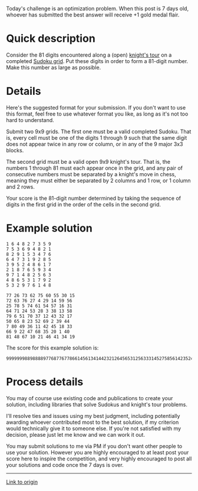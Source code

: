 Today's challenge is an optimization problem. When this post is 7 days old, whoever has submitted the best answer will receive +1 gold medal flair.

# Quick description

Consider the 81 digits encountered along a (open) [knight's tour](https://en.wikipedia.org/wiki/Knight%27s_tour) on a completed [Sudoku grid](https://en.wikipedia.org/wiki/Sudoku). Put these digits in order to form a 81-digit number. Make this number as large as possible.

# Details

Here's the suggested format for your submission. If you don't want to use this format, feel free to use whatever format you like, as long as it's not too hard to understand.

Submit two 9x9 grids. The first one must be a valid completed Sudoku. That is, every cell must be one of the digits 1 through 9 such that the same digit does not appear twice in any row or column, or in any of the 9 major 3x3 blocks.

The second grid must be a valid open 9x9 knight's tour. That is, the numbers 1 through 81 must each appear once in the grid, and any pair of consecutive numbers must be separated by a knight's move in chess, meaning they must either be separated by 2 columns and 1 row, or 1 column and 2 rows.

Your score is the 81-digit number determined by taking the sequence of digits in the first grid in the order of the cells in the second grid.

# Example solution

    1 6 4 8 2 7 3 5 9
    7 5 3 6 9 4 8 2 1
    8 2 9 1 5 3 4 7 6
    6 4 7 3 1 9 2 8 5
    3 9 5 2 4 8 6 1 7
    2 1 8 7 6 5 9 3 4
    9 7 1 4 8 2 5 6 3
    4 8 6 5 3 1 7 9 2
    5 3 2 9 7 6 1 4 8
    
    77 26 73 62 75 60 55 30 15
    72 63 76 27 4 29 14 59 56
    25 78 5 74 61 54 57 16 31
    64 71 24 53 28 3 38 13 58
    79 6 51 70 37 12 43 32 17
    50 65 8 23 52 69 2 39 44
    7 80 49 36 11 42 45 18 33
    66 9 22 47 68 35 20 1 40
    81 48 67 10 21 46 41 34 19

The score for this example solution is:

    999999988988889776877677866145613414423212645653125633314527585614235247412312375

# Process details

You may of course use existing code and publications to create your solution, including libraries that solve Sudokus and knight's tour problems.

I'll resolve ties and issues using my best judgment, including potentially awarding whoever contributed most to the best solution, if my criterion would technically give it to someone else. If you're not satisfied with my decision, please just let me know and we can work it out.

You may submit solutions to me via PM if you don't want other people to use your solution. However you are highly encouraged to at least post your score here to inspire the competition, and very highly encouraged to post all your solutions and code once the 7 days is over.

---

[Link to origin](https://www.reddit.com/r/dailyprogrammer/8ked11)